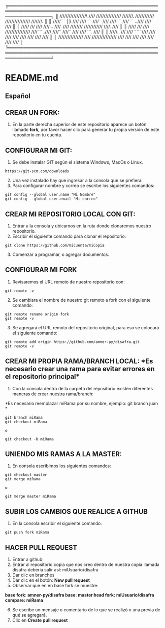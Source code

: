 ╔══════════════════════════════════════════════════════════════════════════════════════════════════════════════════╗
║ /////////////////\     ////   ////////////////       ///////.    ////////////   ////////////////       ///////.  ║
║   /////¨¨       ||\    ////   ////¨¨                ////¨ ////   ////¨¨         ////¨¨   ..////       ////¨ //// ║
║    /////        ///    ////   ////...              ////.  ////   ////////       ////////////         ////.  //// ║
║     /////      ///     ////   ////////////////    ////¨¨..////   ////¨          ////¨    ////       ////¨¨..//// ║
║    /////..    ///      ////            ¨¨¨////   ////     ////   ////           ////      ////     ////     //// ║
║ ////////////////       ////   ////////////////  ////      ////   ////           ////        ////  ////      //// ║
╚══════════════════════════════════════════════════════════════════════════════════════════════════════════════════╝

# README.md

## Español

## CREAR UN FORK:

1. En la parte derecha superior de este repositorio aparece un botón llamado **fork**, por favor hacer clic para generar tu propia
 versión de este repositorio en tu cuenta.

## CONFIGURAR MI GIT:

1. Se debe instalar GIT según el sistema Windows, MacOs o Linux.
```
https://git-scm.com/downloads
```
2. Una vez instalado hay que ingresar a la consola que se prefiera.
3. Para configurar nombre y correo se escribe los siguientes comandos:
```
git config --global user.name "Mi Nombre"
git config --global user.email "Mi correo"
```

## CREAR MI REPOSITORIO LOCAL CON GIT:

1. Entrar a la consola y ubicarnos en la ruta donde clonaremos nuestro repositorio.
2. Escribir el siguiente comando para clonar el repositorio:

```
git clone https://github.com/miCuenta/miCopia
```
3. Comenzar a programar, o agregar documentos.

## CONFIGURAR MI FORK

1. Revisaremos el URL remoto de nuestro repositorio con:

```
git remote -v
```

2. Se cambiara el nombre de nuestro git remoto a fork con el siguiente comando:

```
git remote rename origin fork
git remote -v
```

3. Se agregará el URL remoto del repositorio original, para eso se colocará el siguiente comando:

```
git remote add origin https://github.com/amner-py/disafra.git
git remote -v
```

## CREAR MI PROPIA RAMA/BRANCH LOCAL:	\*Es necesario crear una rama para evitar errores en el repositorio principal\*

1. Con la consola dentro de la carpeta del repositorio existen diferentes maneras de crear nuestra rama/branch:

\*Es necesario reemplazar miRama por su nombre, ejemplo: git branch juan \*

```
git branch miRama
git checkout miRama
```

	o

```
git checkout -b miRama
```

## UNIENDO MIS RAMAS A LA MASTER:

1. En consola escribimos los siguientes comandos:

```
git checkout master
git merge miRama
```

	o

```
git merge master miRama
```

## SUBIR LOS CAMBIOS QUE REALICE A GITHUB

1. En la consola escribir el siguiente comando:

```
git push fork miRama
```

## HACER PULL REQUEST

1. Entrar a github
2. Entrar al repositorio copia que nos creo dentro de nuestra copia llamada disafra deberia salir así: miUsuario/disafra
3. Dar clic en branches
4. Dar clic en el botón: **New pull request**
5. Observar que en en base fork se muestre:

**base fork: amner-py/disafra	base: master	head fork: miUsuario/disafra	compare: miRama**

6. Se escribe un mensaje o comentario de lo que se realizó o una previa de qué se agregará.
7. Clic en **Create pull request**


